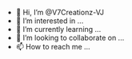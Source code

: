 - 👋 Hi, I’m @V7Creationz-VJ
- 👀 I’m interested in ...
- 🌱 I’m currently learning ...
- 💞️ I’m looking to collaborate on ...
- 📫 How to reach me ...

<!---
V7Creationz-VJ/V7Creationz-VJ is a ✨ special ✨ repository because its `README.md` (this file) appears on your GitHub profile.
You can click the Preview link to take a look at your changes.
--->
